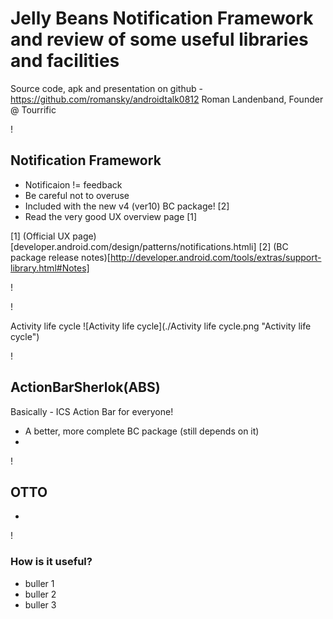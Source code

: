 Jelly Beans Notification Framework and review of some useful libraries and facilities
===
Source code, apk and presentation on github - https://github.com/romansky/androidtalk0812
Roman Landenband, Founder @ Tourrific

!

Notification Framework
---

* Notificaion != feedback
* Be careful not to overuse
* Included with the new v4 (ver10) BC package! [2]
* Read the very good UX overview page [1]

[1] (Official UX page)[developer.android.com/design/patterns/notifications.htmli]
[2] (BC package release notes)[http://developer.android.com/tools/extras/support-library.html#Notes]

!


!

Activity life cycle
![Activity life cycle](./Activity life cycle.png "Activity life cycle")


!

ActionBarSherlok(ABS)
---

Basically - ICS Action Bar for everyone!

* A better, more complete BC package (still depends on it)
* 

!

OTTO
---

* 

!

### How is it useful?

* buller 1
* buller 2
* buller 3